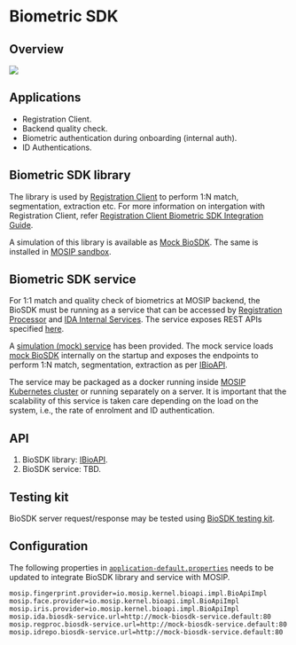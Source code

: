 # Biometric SDK

## Overview

![](\_images/sdk.png)

## Applications

* Registration Client.
* Backend quality check.
* Biometric authentication during onboarding (internal auth).
* ID Authentications.

## Biometric SDK library

The library is used by [Registration Client](registration-client.md) to perform 1:N match, segmentation, extraction etc. For more information on intergation with Registration Client, refer [Registration Client Biometric SDK Integration Guide](registration-client-sdk-integration.md).

A simulation of this library is available as [Mock BioSDK](https://github.com/mosip/mosip-mock-services/tree/release-1.2.0/mock-sdk). The same is installed in [MOSIP sandbox](broken-reference).

## Biometric SDK service

For 1:1 match and quality check of biometrics at MOSIP backend, the BioSDK must be running as a service that can be accessed by [Registration Processor](registration-processor.md) and [IDA Internal Services](id-authentication-services.md#internal-services). The service exposes REST APIs specified [here](biometric-sdk.md#api).

A [simulation (mock) service](https://github.com/mosip/biosdk-services/tree/release-1.2.0) has been provided. The mock service loads [mock BioSDK](https://github.com/mosip/mosip-mock-services/tree/release-1.2.0/mock-sdk) internally on the startup and exposes the endpoints to perform 1:N match, segmentation, extraction as per [IBioAPI](https://github.com/mosip/commons/blob/release-1.2.0/kernel/kernel-biometrics-api/src/main/java/io/mosip/kernel/biometrics/spi/IBioApi.java).

The service may be packaged as a docker running inside [MOSIP Kubernetes cluster](https://github.com/mosip/mosip-infra/blob/release-1.2.0/deployment/v3/cluster/README.md) or running separately on a server. It is important that the scalability of this service is taken care depending on the load on the system, i.e., the rate of enrolment and ID authentication.

## API

1. BioSDK library: [IBioAPI](https://github.com/mosip/commons/blob/release-1.2.0/kernel/kernel-biometrics-api/src/main/java/io/mosip/kernel/biometrics/spi/IBioApi.java).
2. BioSDK service: TBD.

## Testing kit

BioSDK server request/response may be tested using [BioSDK testing kit](https://github.com/mosip/biosdk-testing-kit.git).

## Configuration

The following properties in [`application-default.properties`](biometric-sdk.md) needs to be updated to integrate BioSDK library and service with MOSIP.

```
mosip.fingerprint.provider=io.mosip.kernel.bioapi.impl.BioApiImpl
mosip.face.provider=io.mosip.kernel.bioapi.impl.BioApiImpl
mosip.iris.provider=io.mosip.kernel.bioapi.impl.BioApiImpl
mosip.ida.biosdk-service.url=http://mock-biosdk-service.default:80
mosip.regproc.biosdk-service.url=http://mock-biosdk-service.default:80
mosip.idrepo.biosdk-service.url=http://mock-biosdk-service.default:80
```
